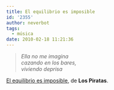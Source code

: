 ```yaml
---
title: El equilibrio es imposible
id: '2355'
author: neverbot
tags:
  - música
date: 2010-02-18 11:21:36
---
```


> _Ella no me imagina  
> cazando en los bares,  
> viviendo deprisa_

[El equilibrio es imposible](http://www.goear.com/listen/bdc8119/el-equilibrio-es-imposible-los-piratas), de **Los Piratas**.
